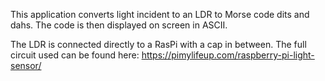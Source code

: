 This application converts light incident to an LDR to Morse code dits and dahs. The code is then displayed on screen in ASCII.

The LDR is connected directly to a RasPi with a cap in between. The full circuit used can be found here: https://pimylifeup.com/raspberry-pi-light-sensor/

